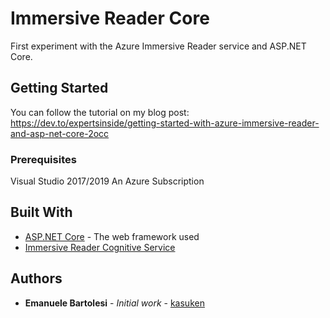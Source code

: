 # Immersive Reader Core

First experiment with the Azure Immersive Reader service and ASP.NET Core.

## Getting Started

You can follow the tutorial on my blog post: https://dev.to/expertsinside/getting-started-with-azure-immersive-reader-and-asp-net-core-2occ

### Prerequisites

Visual Studio 2017/2019
An Azure Subscription

## Built With

* [ASP.NET Core](http://www.asp.net) - The web framework used
* [Immersive Reader Cognitive Service](https://azure.microsoft.com/en-us/services/cognitive-services/immersive-reader/)

## Authors

* **Emanuele Bartolesi** - *Initial work* - [kasuken](https://dev.to/kasuken)
